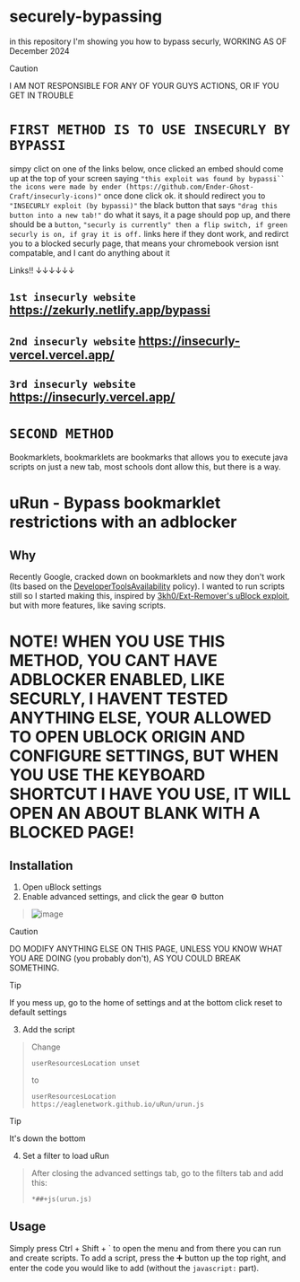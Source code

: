 # securely-bypassing
in this repository I'm showing you how to bypass securly, WORKING AS OF December 2024

> [!CAUTION]
> I AM NOT RESPONSIBLE FOR ANY OF YOUR GUYS ACTIONS, OR IF YOU GET IN TROUBLE

# `FIRST METHOD IS TO USE INSECURLY BY BYPASSI`
simpy clict on one of the links below, once clicked an embed should come up at the top of your screen saying `"this exploit was found by bypassi`` the icons were made by ender (https://github.com/Ender-Ghost-Craft/insecurly-icons)"` once done click ok. it should redirect you to `"INSECURLY exploit (by bypassi)"` the black button that says `"drag this button into a new tab!"` do what it says, it a page should pop up, and there should be a `button`, `"securly is currently" then a flip switch, if green securly is on, if gray it is off.`
links here if they dont work, and redirct you to a blocked securly page, that means your chromebook version isnt compatable, and I cant do anything about it

Links!!      ↓↓↓↓↓↓

## `1st insecurly website` https://zekurly.netlify.app/bypassi

## `2nd insecurly website` https://insecurly-vercel.vercel.app/

## `3rd insecurly website` https://insecurly.vercel.app/

# `SECOND METHOD`

Bookmarklets, bookmarklets are bookmarks that allows you to execute java scripts on just a new tab, most schools dont allow this, but there is a way.

# uRun - Bypass bookmarklet restrictions with an adblocker
## Why
Recently Google, cracked down on bookmarklets and now they don't work (Its based on the [DeveloperToolsAvailability](https://chromeenterprise.google/policies/?policy=DeveloperToolsAvailability) policy). I wanted to run scripts still so I started making this, inspired by [3kh0/Ext-Remover's uBlock exploit](https://github.com/3kh0/Ext-Remover?tab=readme-ov-file#ublock-run-run-code-on-pages), but with more features, like saving scripts.
# NOTE! WHEN YOU USE THIS METHOD, YOU CANT HAVE ADBLOCKER ENABLED, LIKE SECURLY, I HAVENT TESTED ANYTHING ELSE, YOUR ALLOWED TO OPEN UBLOCK ORIGIN AND CONFIGURE SETTINGS, BUT WHEN YOU USE THE KEYBOARD SHORTCUT I HAVE YOU USE, IT WILL OPEN AN ABOUT BLANK WITH A BLOCKED PAGE!
## Installation
1. Open uBlock settings
2. Enable advanced settings, and click the gear ⚙️ button
> ![image](https://github.com/Inglan2/uRun/assets/117789688/e7d21961-4d76-45a8-afe1-f97479763928)

> [!CAUTION]
> DO MODIFY ANYTHING ELSE ON THIS PAGE, UNLESS YOU KNOW WHAT YOU ARE DOING (you probably don't), AS YOU COULD BREAK SOMETHING.

> [!TIP]
> If you mess up, go to the home of settings and at the bottom click reset to default settings

3. Add the script
> Change
> ```
> userResourcesLocation unset
> ```
> to
> ```
> userResourcesLocation https://eaglenetwork.github.io/uRun/urun.js
> ```

> [!TIP]
> It's down the bottom
4. Set a filter to load uRun
> After closing the advanced settings tab, go to the filters tab and add this:
> ```
> *##+js(urun.js)
> ```

## Usage
Simply press Ctrl + Shift + \` to open the menu and from there you can run and create scripts. To add a script, press the ➕ button up the top right, and enter the code you would like to add (without the `javascript:` part).



